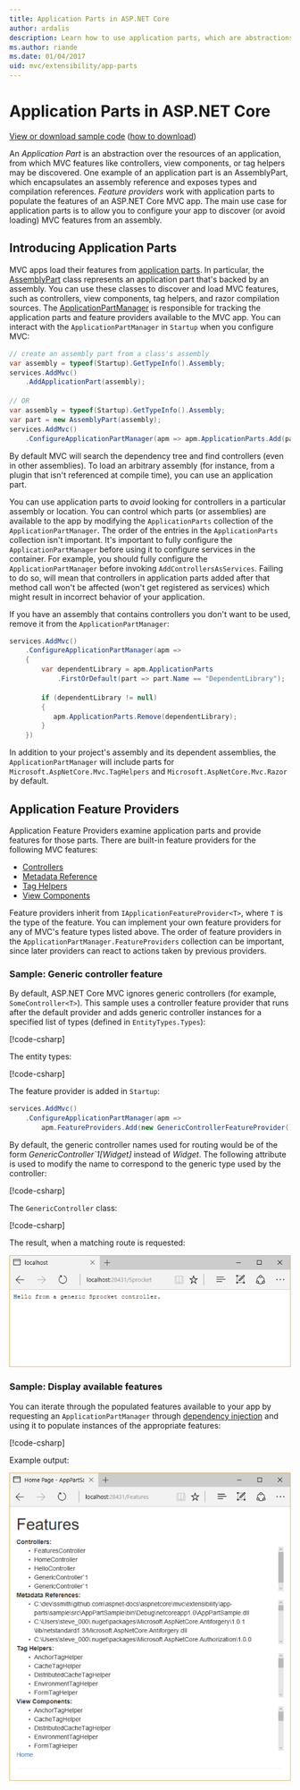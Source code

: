 ```yaml
---
title: Application Parts in ASP.NET Core
author: ardalis
description: Learn how to use application parts, which are abstractions over the resources of an app, to discover or avoid loading features from an assembly.
ms.author: riande
ms.date: 01/04/2017
uid: mvc/extensibility/app-parts
---
```

# Application Parts in ASP.NET Core

[View or download sample code](https://github.com/aspnet/Docs/tree/master/aspnetcore/mvc/advanced/app-parts/sample) ([how to download](xref:fundamentals/index#how-to-download-a-sample))

An *Application Part* is an abstraction over the resources of an application, from which MVC features like controllers, view components, or tag helpers may be discovered. One example of an application part is an AssemblyPart, which encapsulates an assembly reference and exposes types and compilation references. *Feature providers* work with application parts to populate the features of an ASP.NET Core MVC app. The main use case for application parts is to allow you to configure your app to discover (or avoid loading) MVC features from an assembly.

## Introducing Application Parts

MVC apps load their features from [application parts](/dotnet/api/microsoft.aspnetcore.mvc.applicationparts.applicationpart). In particular, the [AssemblyPart](/dotnet/api/microsoft.aspnetcore.mvc.applicationparts.assemblypart#Microsoft_AspNetCore_Mvc_ApplicationParts_AssemblyPart) class represents an application part that's backed by an assembly. You can use these classes to discover and load MVC features, such as controllers, view components, tag helpers, and razor compilation sources. The [ApplicationPartManager](/dotnet/api/microsoft.aspnetcore.mvc.applicationparts.applicationpartmanager) is responsible for tracking the application parts and feature providers available to the MVC app. You can interact with the `ApplicationPartManager` in `Startup` when you configure MVC:

```csharp
// create an assembly part from a class's assembly
var assembly = typeof(Startup).GetTypeInfo().Assembly;
services.AddMvc()
    .AddApplicationPart(assembly);

// OR
var assembly = typeof(Startup).GetTypeInfo().Assembly;
var part = new AssemblyPart(assembly);
services.AddMvc()
    .ConfigureApplicationPartManager(apm => apm.ApplicationParts.Add(part));
```

By default MVC will search the dependency tree and find controllers (even in other assemblies). To load an arbitrary assembly (for instance, from a plugin that isn't referenced at compile time), you can use an application part.

You can use application parts to *avoid* looking for controllers in a particular assembly or location. You can control which parts (or assemblies) are available to the app by modifying the `ApplicationParts` collection of the `ApplicationPartManager`. The order of the entries in the `ApplicationParts` collection isn't important. It's important to fully configure the `ApplicationPartManager` before using it to configure services in the container. For example, you should fully configure the `ApplicationPartManager` before invoking `AddControllersAsServices`. Failing to do so, will mean that controllers in application parts added after that method call won't be affected (won't get registered as services) which might result in incorrect behavior of your application.

If you have an assembly that contains controllers you don't want to be used, remove it from the `ApplicationPartManager`:

```csharp
services.AddMvc()
    .ConfigureApplicationPartManager(apm =>
    {
        var dependentLibrary = apm.ApplicationParts
            .FirstOrDefault(part => part.Name == "DependentLibrary");

        if (dependentLibrary != null)
        {
           apm.ApplicationParts.Remove(dependentLibrary);
        }
    })
```

In addition to your project's assembly and its dependent assemblies, the `ApplicationPartManager` will include parts for `Microsoft.AspNetCore.Mvc.TagHelpers` and `Microsoft.AspNetCore.Mvc.Razor` by default.

## Application Feature Providers

Application Feature Providers examine application parts and provide features for those parts. There are built-in feature providers for the following MVC features:

* [Controllers](/dotnet/api/microsoft.aspnetcore.mvc.controllers.controllerfeatureprovider)
* [Metadata Reference](/dotnet/api/microsoft.aspnetcore.mvc.razor.compilation.metadatareferencefeatureprovider)
* [Tag Helpers](/dotnet/api/microsoft.aspnetcore.mvc.razor.taghelpers.taghelperfeatureprovider)
* [View Components](/dotnet/api/microsoft.aspnetcore.mvc.viewcomponents.viewcomponentfeatureprovider)

Feature providers inherit from `IApplicationFeatureProvider<T>`, where `T` is the type of the feature. You can implement your own feature providers for any of MVC's feature types listed above. The order of feature providers in the `ApplicationPartManager.FeatureProviders` collection can be important, since later providers can react to actions taken by previous providers.

### Sample: Generic controller feature

By default, ASP.NET Core MVC ignores generic controllers (for example, `SomeController<T>`). This sample uses a controller feature provider that runs after the default provider and adds generic controller instances for a specified list of types (defined in `EntityTypes.Types`):

[!code-csharp[](./app-parts/sample/AppPartsSample/GenericControllerFeatureProvider.cs?highlight=13&range=18-36)]

The entity types:

[!code-csharp[](./app-parts/sample/AppPartsSample/Model/EntityTypes.cs?range=6-16)]

The feature provider is added in `Startup`:

```csharp
services.AddMvc()
    .ConfigureApplicationPartManager(apm => 
        apm.FeatureProviders.Add(new GenericControllerFeatureProvider()));
```

By default, the generic controller names used for routing would be of the form *GenericController`1[Widget]* instead of *Widget*. The following attribute is used to modify the name to correspond to the generic type used by the controller:

[!code-csharp[](./app-parts/sample/AppPartsSample/GenericControllerNameConvention.cs)]

The `GenericController` class:

[!code-csharp[](./app-parts/sample/AppPartsSample/GenericController.cs?highlight=5-6)]

The result, when a matching route is requested:

![Example output from the sample app reads, 'Hello from a generic Sproket controller.'](app-parts/_static/generic-controller.png)

### Sample: Display available features

You can iterate through the populated features available to your app by requesting an `ApplicationPartManager` through [dependency injection](../../fundamentals/dependency-injection.md) and using it to populate instances of the appropriate features:

[!code-csharp[](./app-parts/sample/AppPartsSample/Controllers/FeaturesController.cs?highlight=16,25-27)]

Example output:

![Example output from the sample app](app-parts/_static/available-features.png)
